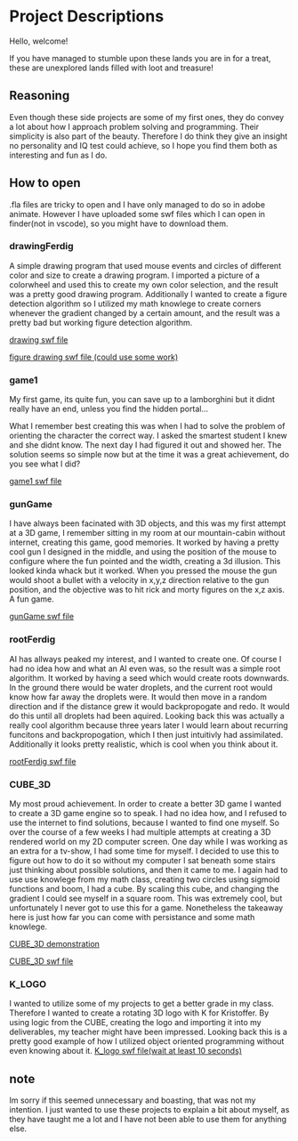 # Project Descriptions
Hello, welcome!

If you have managed to stumble upon these lands you are in for a treat, these are unexplored lands filled with loot and treasure!

## Reasoning
Even though these side projects are some of my first ones, they do convey a lot about how I approach problem solving and programming. Their simplicity is also part of the beauty. Therefore I do think they give an insight no personality and IQ test could achieve, so I hope you find them both as interesting and fun as I do.

## How to open
.fla files are tricky to open and I have only managed to do so in adobe animate. However I have uploaded some swf files which I can open in finder(not in vscode), so you might have to download them. 


### drawingFerdig
A simple drawing program that used mouse events and circles of different color and size to create a drawing program. I imported a picture of a colorwheel and used this to create my own color selection, and the result was a pretty good drawing program. Additionally I wanted to create a figure detection algorithm so I utilized my math knowlege to create corners whenever the gradient changed by a certain amount, and the result was a pretty bad but working figure detection algorithm. 

[drawing swf file](./resources/drawingFerdig.swf)

[figure drawing swf file (could use some work)](./resources/drawingFiguresExtraSuper.swf)

### game1
My first game, its quite fun, you can save up to a lamborghini but it didnt really have an end, unless you find the hidden portal... 

What I remember best creating this was when I had to solve the problem of orienting the character the correct way. I asked the smartest student I knew and she didnt know. The next day I had figured it out and showed her. The solution seems so simple now but at the time it was a great achievement, do you see what I did?

[game1 swf file](./resources/drawingFerdig.swf)


### gunGame
I have always been facinated with 3D objects, and this was my first attempt at a 3D game, I remember sitting in my room at our mountain-cabin without internet, creating this game, good memories. It worked by having a pretty cool gun I designed in the middle, and using the position of the mouse to configure where the fun pointed and the width, creating a 3d illusion. This looked kinda whack but it worked. When you pressed the mouse the gun would shoot a bullet with a velocity in x,y,z direction relative to the gun position, and the objective was to hit rick and morty figures on the x,z axis. A fun game. 

[gunGame swf file](./resources/gunGame.swf)

### rootFerdig
AI has allways peaked my interest, and I wanted to create one. Of course I had no idea how and what an AI even was, so the result was a simple root algorithm. It worked by having a seed which would create roots downwards. In the ground there would be water droplets, and the current root would know how far away the droplets were. It would then move in a random direction and if the distance grew it would backpropogate and redo. It would do this until all droplets had been aquired. Looking back this was actually a really cool algorithm because three years later I would learn about recurring funcitons and backpropogation, which I then just intuitivly had assimilated. Additionally it looks pretty realistic, which is cool when you think about it. 

[rootFerdig swf file](./resources/rootFerdig.swf)

### CUBE_3D
My most proud achievement. In order to create a better 3D game I wanted to create a 3D game engine so to speak. I had no idea how, and I refused to use the internet to find solutions, because I wanted to find one myself. So over the course of a few weeks I had multiple attempts at creating a 3D rendered world on my 2D computer screen. One day while I was working as an extra for a tv-show, I had some time for myself. I decided to use this to figure out how to do it so without my computer I sat beneath some stairs just thinking about possible solutions, and then it came to me. I again had to use use knowlege from my math class, creating two circles using sigmoid functions and boom, I had a cube. By scaling this cube, and changing the gradient I could see myself in a square room. This was extremely cool, but unfortunately I never got to use this for a game. Nonetheless the takeaway here is just how far you can come with persistance and some math knowlege.

[CUBE_3D demonstration](./resources/3D_CUBE_example.jpeg)

[CUBE_3D swf file](./resources/CUBE_3D-kopi.swf)

### K_LOGO
I wanted to utilize some of my projects to get a better grade in my class. Therefore I wanted to create a rotating 3D logo with K for Kristoffer. By using logic from the CUBE, creating the logo and importing it into my deliverables, my teacher might have been impressed. Looking back this is a pretty good example of how I utilized object oriented programming without even knowing about it. 
[K_logo swf file(wait at least 10 seconds)](./resources/K_LOGO.swf)

## note
Im sorry if this seemed unnecessary and boasting, that was not my intention. I just wanted to use these projects to explain a bit about myself, as they have taught me a lot and I have not been able to use them for anything else. 